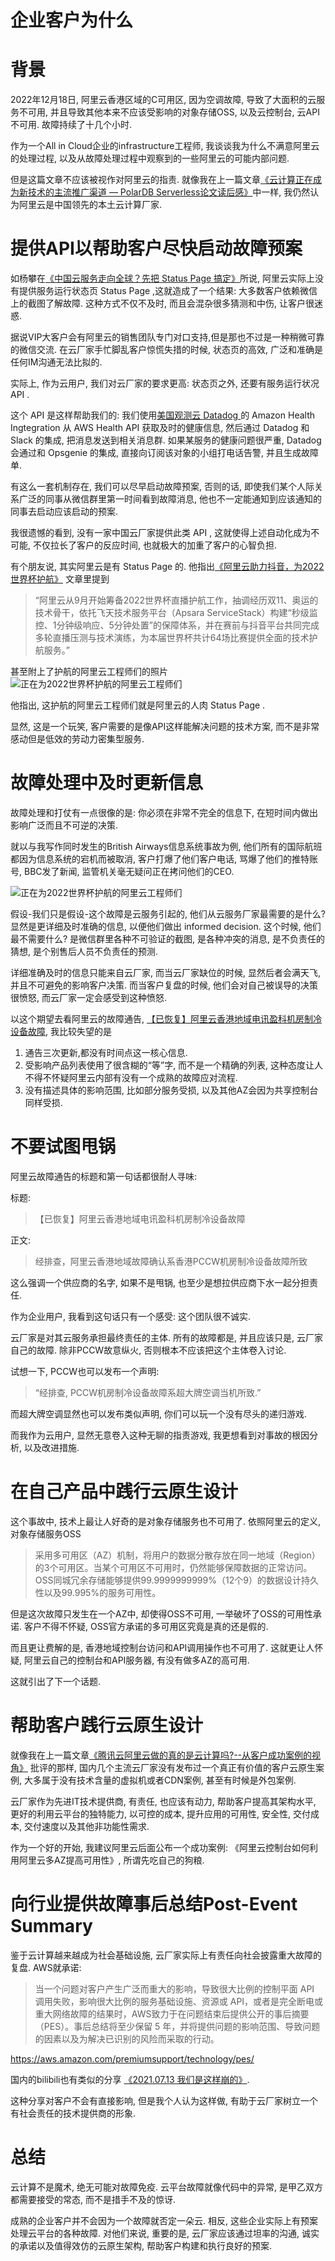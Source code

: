 # 企业客户为什么

# 背景
2022年12月18日, 阿里云香港区域的C可用区, 因为空调故障, 导致了大面积的云服务不可用, 并且导致其他本来不应该受影响的对象存储OSS, 以及云控制台, 云API不可用. 故障持续了十几个小时.

作为一个All in Cloud企业的infrastructure工程师, 我谈谈我为什么不满意阿里云的处理过程, 以及从故障处理过程中观察到的一些阿里云的可能内部问题. 

但是这篇文章不应该被视作对阿里云的指责. 就像我在上一篇文章[《云计算正在成为新技术的主流推广渠道 — PolarDB Serverless论文读后感》](https://mp.weixin.qq.com/s/_rwRNQslTRtAuYRJKsoj4Q)中一样, 我仍然认为阿里云是中国领先的本土云计算厂家. 

# 提供API以帮助客户尽快启动故障预案
如杨攀在[《中国云服务走向全球？先把 Status Page 搞定》](https://mp.weixin.qq.com/s/hVYXyA9ZMyWwbPtPoXuHhQ)所说, 阿里云实际上没有提供服务运行状态页 Status Page ,这就造成了一个结果: 大多数客户依赖微信上的截图了解故障. 这种方式不仅不及时, 而且会混杂很多猜测和中伤, 让客户很迷惑. 

据说VIP大客户会有阿里云的销售团队专门对口支持,但是那也不过是一种稍微可靠的微信交流. 在云厂家手忙脚乱客户惊慌失措的时候, 状态页的高效, 广泛和准确是任何IM沟通无法比拟的. 

实际上, 作为云用户, 我们对云厂家的要求更高: 状态页之外, 还要有服务运行状况 API . 

这个 API 是这样帮助我们的: 我们使用[美国观测云 Datadog ](https://mp.weixin.qq.com/s/AvQZWLoAUb3ZMpkW_ttsPA) 的 Amazon Health Ingtegration 从 AWS Health API 获取及时的健康信息,
然后通过 Datadog 和 Slack 的集成, 把消息发送到相关消息群.
如果某服务的健康问题很严重, Datadog 会通过和 Opsgenie 的集成, 直接向订阅该对象的小组打电话告警, 并且生成故障单. 

有这么一套机制存在, 我们可以尽早启动故障预案, 否则的话, 即使我们某个人际关系广泛的同事从微信群里第一时间看到故障消息, 他也不一定能通知到应该通知的同事去启动应该启动的预案.

我很遗憾的看到, 没有一家中国云厂家提供此类 API , 这就使得上述自动化成为不可能, 不仅拉长了客户的反应时间, 也就极大的加重了客户的心智负担.

有个朋友说, 其实阿里云是有 Status Page 的. 他指出[《阿里云助力抖音，为2022世界杯护航》](https://mp.weixin.qq.com/s/3n5viPhJXOMK5KyPqOwGTQ) 文章里提到

> “阿里云从9月开始筹备2022世界杯直播护航工作，抽调经历双11、奥运的技术骨干，依托飞天技术服务平台（Apsara ServiceStack）构建“秒级监控、1分钟级响应、5分钟处置”的保障体系，并在赛前与抖音平台共同完成多轮直播压测与技术演练，为本届世界杯共计64场比赛提供全面的技术护航服务。”

甚至附上了护航的阿里云工程师们的照片
![正在为2022世界杯护航的阿里云工程师们](./assets/images/aliyun.engineer.png)

他指出, 这护航的阿里云工程师们就是阿里云的人肉 Status Page .

显然, 这是一个玩笑, 客户需要的是像API这样能解决问题的技术方案, 而不是非常感动但是低效的劳动力密集型服务.

# 故障处理中及时更新信息
故障处理和打仗有一点很像的是: 你必须在非常不完全的信息下, 在短时间内做出影响广泛而且不可逆的决策. 

就以与我写作同时发生的British Airways信息系统事故为例, 他们所有的国际航班都因为信息系统的宕机而被取消, 客户打爆了他们客户电话, 骂爆了他们的推特账号, BBC发了新闻, 监管机关毫无疑问正在拷问他们的CEO.

![正在为2022世界杯护航的阿里云工程师们](./assets/images/BritishAirways.png)

假设-我们只是假设-这个故障是云服务引起的, 他们从云服务厂家最需要的是什么? 显然是更详细及时准确的信息, 以便他们做出 informed decision. 这个时候, 他们最不需要什么? 是微信群里各种不可验证的截图, 是各种冲突的消息, 是不负责任的猜想, 是个别售后人员不负责任的预测.

详细准确及时的信息只能来自云厂家, 而当云厂家缺位的时候, 显然后者会满天飞, 并且不可避免的影响客户决策. 而当客户复盘的时候, 他们会对自己被误导的决策很愤怒, 而云厂家一定会感受到这种愤怒.

以这个期望去看阿里云的故障通告, [【已恢复】阿里云香港地域电讯盈科机房制冷设备故障](https://help.aliyun.com/noticelist/articleid/1061782022.html), 我比较失望的是
1. 通告三次更新,都没有时间点这一核心信息.
2. 受影响产品列表使用了很含糊的“等”字, 而不是一个精确的列表, 这种态度让人不得不怀疑阿里云内部有没有一个成熟的故障应对流程.
3. 没有描述具体的影响范围, 比如部分服务受损, 以及其他AZ会因为共享控制台同样受损.

# 不要试图甩锅
阿里云故障通告的标题和第一句话都很耐人寻味:

标题:
> 【已恢复】阿里云香港地域电讯盈科机房制冷设备故障 

正文:
> 经排查，阿里云香港地域故障确认系香港PCCW机房制冷设备故障所致

这么强调一个供应商的名字, 如果不是甩锅, 也至少是想拉供应商下水一起分担责任. 

作为企业用户, 我看到这句话只有一个感受: 这个团队很不诚实. 

云厂家是对其云服务承担最终责任的主体. 所有的故障都是, 并且应该只是, 云厂家自己的故障. 除非PCCW故意纵火, 否则根本不应该把这个主体卷入讨论. 

试想一下, PCCW也可以发布一个声明:
> “经排查, PCCW机房制冷设备故障系超大牌空调当机所致.”

而超大牌空调显然也可以发布类似声明, 你们可以玩一个没有尽头的递归游戏. 

而我作为云用户, 显然无意卷入这种无聊的指责游戏, 我更想看到对事故的根因分析, 以及改进措施.

# 在自己产品中践行云原生设计
这个事故中, 技术上最让人好奇的是对象存储服务也不可用了. 依照阿里云的定义, 对象存储服务OSS
> 采用多可用区（AZ）机制，将用户的数据分散存放在同一地域（Region）的3个可用区。当某个可用区不可用时，仍然能够保障数据的正常访问。OSS同城冗余存储能够提供99.9999999999%（12个9）的数据设计持久性以及99.995%的服务可用性。	

但是这次故障只发生在一个AZ中, 却使得OSS不可用, 一举破坏了OSS的可用性承诺. 客户不得不怀疑, OSS官方承诺的多可用区究竟是真的还是假的.

而且更让费解的是, 香港地域控制台访问和API调用操作也不可用了. 这就更让人怀疑, 阿里云自己的控制台和API服务器, 有没有做多AZ的高可用. 

这就引出了下一个话题.

# 帮助客户践行云原生设计
就像我在上一篇文章[《腾讯云阿里云做的真的是云计算吗?--从客户成功案例的视角》](https://mp.weixin.qq.com/s/mMvDiTiMOt6eiTTYbHvbbQ) 批评的那样, 国内几个主流云厂家没有发布过一个真正有价值的客户云原生案例, 大多属于没有技术含量的虚拟机或者CDN案例, 甚至有时候是外包案例. 

云厂家作为先进IT技术提供商, 有责任, 也应该有动力, 帮助客户提高其架构水平, 更好的利用云平台的独特能力, 以可控的成本, 提升应用的可用性, 安全性, 交付成本, 交付速度以及其他非功能性需求.

作为一个好的开始, 我建议阿里云后面公布一个成功案例: 《阿里云控制台如何利用阿里云多AZ提高可用性》, 所谓先吃自己的狗粮.

# 向行业提供故障事后总结Post-Event Summary
鉴于云计算越来越成为社会基础设施, 云厂家实际上有责任向社会披露重大故障的复盘. AWS就承诺:
> 当一个问题对客户产生广泛而重大的影响，导致很大比例的控制平面 API 调用失败，影响很大比例的服务基础设施、资源或 API，或者是完全断电或重大网络故障的结果时，AWS致力于在问题结束后提供公开的事后摘要（PES）。事后总结将至少保留 5 年，并将提供问题的影响范围、导致问题的因素以及为解决已识别的风险而采取的行动。

https://aws.amazon.com/premiumsupport/technology/pes/

国内的bilibili也有类似的分享 [《2021.07.13 我们是这样崩的》](https://mp.weixin.qq.com/s/nGtC5lBX_Iaj57HIdXq3Qg—).

这种分享对客户不会有直接影响, 但是我个人认为这样做, 有助于云厂家树立一个有社会责任的技术提供商的形象.

# 总结
云计算不是魔术, 绝无可能对故障免疫. 云平台故障就像代码中的异常, 是甲乙双方都需要接受的常态, 而不是措手不及的惊讶.

成熟的企业客户并不会因为一个故障就否定一朵云. 相反, 这些企业实际上有预案处理云平台的各种故障. 对他们来说, 重要的是, 云厂家应该通过坦率的沟通, 诚实的承诺以及值得效仿的云原生架构, 帮助客户构建和执行良好的预案.